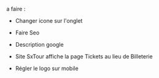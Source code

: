 a faire : 

- Changer icone sur l'onglet
- Faire Seo
- Description google

- Site SxTour affiche la page Tickets au lieu de Billeterie

- Régler le logo sur mobile


